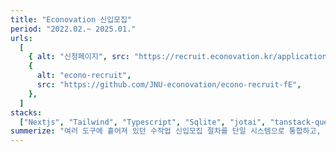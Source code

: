 ```yaml
---
title: "Econovation 신입모집"
period: "2022.02.~ 2025.01."
urls:
  [
    { alt: "신청페이지", src: "https://recruit.econovation.kr/application" },
    {
      alt: "econo-recruit",
      src: "https://github.com/JNU-econovation/econo-recruit-fE",
    },
  ]
stacks:
  ["Nextjs", "Tailwind", "Typescript", "Sqlite", "jotai", "tanstack-query"]
summerize: "여러 도구에 흩어져 있던 수작업 신입모집 절차를 단일 시스템으로 통합하고, Vite에서 Next.js(App Router)로의 기술 전환을 주도해 운영 효율을 개선"
---
```

